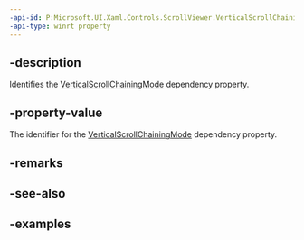 ```yaml
---
-api-id: P:Microsoft.UI.Xaml.Controls.ScrollViewer.VerticalScrollChainingModeProperty
-api-type: winrt property
---
```


## -description

Identifies the [VerticalScrollChainingMode](scrollviewer_verticalscrollchainingmode.md) dependency property.

## -property-value

The identifier for the [VerticalScrollChainingMode](scrollviewer_verticalscrollchainingmode.md) dependency property.

## -remarks

## -see-also

## -examples

